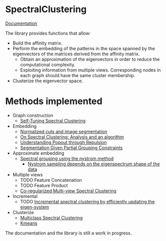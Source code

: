 # SpectralClustering

[Documentation](https://lucianolorenti.github.io/SpectralClustering.jl/latest/)

The library provides functions that allow:
* Build the affinity matrix. 
* Perform the embedding of the patterns in the space spanned by the eigenvectors of the matrices derived from the affinity matrix. 
    * Obtain an approximation of the eigenvectors in order to reduce the computational complexity.
    * Exploiting information from multiple views. Corresponding nodes in each graph should have the same cluster membership.
* Clusterize the eigenvector space.

# Methods implemented

* Graph construction
  * [Self-Tuning Spectral Clustering](https://papers.nips.cc/paper/2619-self-tuning-spectral-clustering.pdf)
* Embedding
  * [Normalized cuts and image segmentation](https://people.eecs.berkeley.edu/~malik/papers/SM-ncut.pdf)
  * [On Spectral Clustering: Analysis and an algorithm](https://papers.nips.cc/paper/2092-on-spectral-clustering-analysis-and-an-algorithm.pdf)
  * [Understanding Popout through Repulsion](https://pdfs.semanticscholar.org/019c/099ab01902416a625a9d18a36e61b88f5a3d.pdf)
  * [Segmentation Given Partial Grouping Constraints](http://www.cs.cmu.edu/~xingyu/papers/yu_bias.pdf)
* Approximate embedding
  * [Spectral grouping using the nystrom method](https://people.eecs.berkeley.edu/~malik/papers/FBCM-nystrom.pdf)
     * [Nystrom sampling depends on the eigenspectrum shape of the data](https://openreview.net/pdf?id=HJZvjvJPf)
* Multiple views
  * TODO Feature Concatenation
  * TODO Feature Product
  * [Co-regularized Multi-view Spectral Clustering](https://papers.nips.cc/paper/4360-co-regularized-multi-view-spectral-clustering.pdf)
* Incremental
  * TODO [Incremental spectral clustering by efficiently updating the eigen-system](https://www.sciencedirect.com/science/article/pii/S0031320309002209/pdfft?md5=dc50ecba5ab9ab23ea239ef89244800a&pid=1-s2.0-S0031320309002209-main.pdf)
* Clusterize
  * [Multiclass Spectral Clustering](http://www.public.asu.edu/~jye02/CLASSES/Spring-2007/Papers/PAPERS/295_yu_s.pdf)
  * [Kmeans](https://github.com/JuliaStats/Clustering.jl)



The documentation and the library is still a work in progress. 

